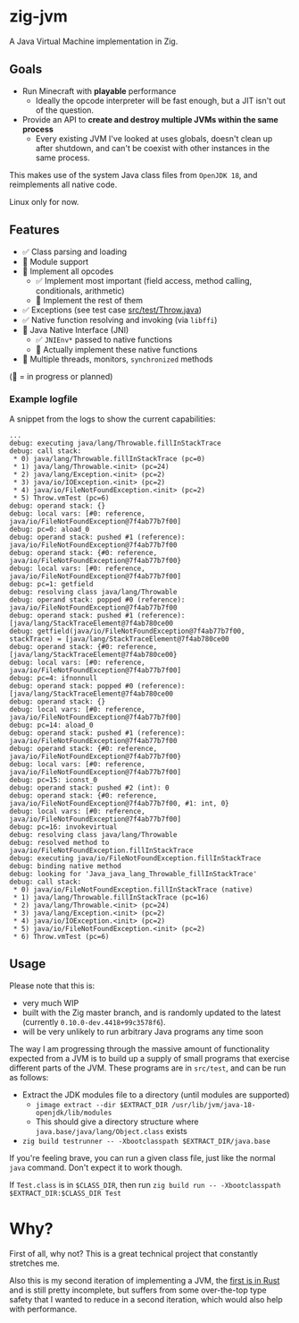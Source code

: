 # zig-jvm

A Java Virtual Machine implementation in Zig.

## Goals

* Run Minecraft with **playable** performance
    * Ideally the opcode interpreter will be fast enough, but a JIT isn't out of the question.
* Provide an API to **create and destroy multiple JVMs within the same process**
    * Every existing JVM I've looked at uses globals, doesn't clean up after shutdown, and can't be
        coexist with other instances in the same process.

This makes use of the system Java class files from `OpenJDK 18`, and reimplements all native code.

Linux only for now.

## Features

* ✅ Class parsing and loading
* 🚧 Module support
* 🚧 Implement all opcodes
    * ✅ Implement most important (field access, method calling, conditionals, arithmetic)
    * 🚧 Implement the rest of them
* ✅ Exceptions (see test case [src/test/Throw.java]([src/test/Throw.java]))
* ✅ Native function resolving and invoking (via `libffi`)
* 🚧 Java Native Interface (JNI)
    * ✅ `JNIEnv*` passed to native functions
    * 🚧 Actually implement these native functions
* 🚧 Multiple threads, monitors, `synchronized` methods

(🚧 = in progress or planned)


### Example logfile

A snippet from the logs to show the current capabilities:

```
...
debug: executing java/lang/Throwable.fillInStackTrace
debug: call stack:
 * 0) java/lang/Throwable.fillInStackTrace (pc=0)
 * 1) java/lang/Throwable.<init> (pc=24)
 * 2) java/lang/Exception.<init> (pc=2)
 * 3) java/io/IOException.<init> (pc=2)
 * 4) java/io/FileNotFoundException.<init> (pc=2)
 * 5) Throw.vmTest (pc=6)
debug: operand stack: {}
debug: local vars: [#0: reference, java/io/FileNotFoundException@7f4ab77b7f00]
debug: pc=0: aload_0
debug: operand stack: pushed #1 (reference): java/io/FileNotFoundException@7f4ab77b7f00
debug: operand stack: {#0: reference, java/io/FileNotFoundException@7f4ab77b7f00}
debug: local vars: [#0: reference, java/io/FileNotFoundException@7f4ab77b7f00]
debug: pc=1: getfield
debug: resolving class java/lang/Throwable
debug: operand stack: popped #0 (reference): java/io/FileNotFoundException@7f4ab77b7f00
debug: operand stack: pushed #1 (reference): [java/lang/StackTraceElement@7f4ab780ce00
debug: getfield(java/io/FileNotFoundException@7f4ab77b7f00, stackTrace) = [java/lang/StackTraceElement@7f4ab780ce00
debug: operand stack: {#0: reference, [java/lang/StackTraceElement@7f4ab780ce00}
debug: local vars: [#0: reference, java/io/FileNotFoundException@7f4ab77b7f00]
debug: pc=4: ifnonnull
debug: operand stack: popped #0 (reference): [java/lang/StackTraceElement@7f4ab780ce00
debug: operand stack: {}
debug: local vars: [#0: reference, java/io/FileNotFoundException@7f4ab77b7f00]
debug: pc=14: aload_0
debug: operand stack: pushed #1 (reference): java/io/FileNotFoundException@7f4ab77b7f00
debug: operand stack: {#0: reference, java/io/FileNotFoundException@7f4ab77b7f00}
debug: local vars: [#0: reference, java/io/FileNotFoundException@7f4ab77b7f00]
debug: pc=15: iconst_0
debug: operand stack: pushed #2 (int): 0
debug: operand stack: {#0: reference, java/io/FileNotFoundException@7f4ab77b7f00, #1: int, 0}
debug: local vars: [#0: reference, java/io/FileNotFoundException@7f4ab77b7f00]
debug: pc=16: invokevirtual
debug: resolving class java/lang/Throwable
debug: resolved method to java/io/FileNotFoundException.fillInStackTrace
debug: executing java/io/FileNotFoundException.fillInStackTrace
debug: binding native method
debug: looking for 'Java_java_lang_Throwable_fillInStackTrace'
debug: call stack:
 * 0) java/io/FileNotFoundException.fillInStackTrace (native)
 * 1) java/lang/Throwable.fillInStackTrace (pc=16)
 * 2) java/lang/Throwable.<init> (pc=24)
 * 3) java/lang/Exception.<init> (pc=2)
 * 4) java/io/IOException.<init> (pc=2)
 * 5) java/io/FileNotFoundException.<init> (pc=2)
 * 6) Throw.vmTest (pc=6)
```

## Usage

Please note that this is:
* very much WIP
* built with the Zig master branch, and is randomly updated to the latest
    (currently `0.10.0-dev.4418+99c3578f6`).
* will be very unlikely to run arbitrary Java programs any time soon

The way I am progressing through the massive amount of functionality expected from a JVM is to build
up a supply of small programs that exercise different parts of the JVM. These programs are in
`src/test`, and can be run as follows:

* Extract the JDK modules file to a directory (until modules are supported)
    * `jimage extract --dir $EXTRACT_DIR /usr/lib/jvm/java-18-openjdk/lib/modules`
    * This should give a directory structure where `java.base/java/lang/Object.class` exists
* `zig build testrunner -- -Xbootclasspath $EXTRACT_DIR/java.base`

If you're feeling brave, you can run a given class file, just like the normal `java` command. Don't
expect it to work though.

If `Test.class` is in `$CLASS_DIR`, then run
    `zig build run -- -Xbootclasspath $EXTRACT_DIR:$CLASS_DIR Test`


# Why?

First of all, why not? This is a great technical project that constantly stretches me.

Also this is my second iteration of implementing a JVM, the [first is in Rust](https://github.com/DomWilliams0/jvm) and is still pretty incomplete, but suffers from some over-the-top type safety that I wanted to reduce in a second iteration, which would also help with performance.
